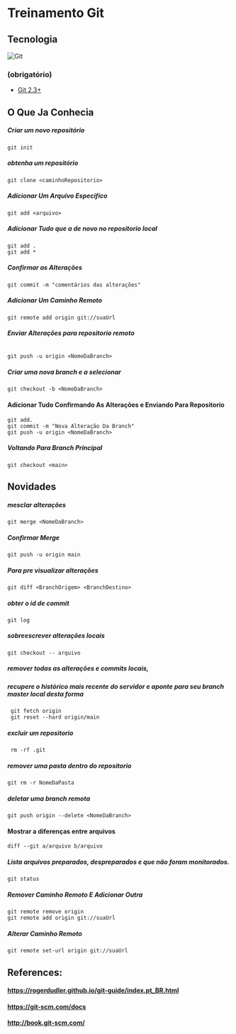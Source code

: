 # Treinamento Git




## Tecnologia

<img src="https://img.shields.io/badge/Git-330F63?style=for-the-badge&logo=gitlab&logoColor=white" alt="Git"/>




### (obrigatório)


- <a href="https://git-scm.com/downloads">Git 2.3+</a>




## O Que Ja Conhecia


##### Criar um novo repositório
```
git init

```

##### obtenha um repositório
```
git clone <caminhoRepositorio>
```

##### Adicionar Um Arquivo Especifico
```
git add <arquivo>

```

#####  Adicionar Tudo que a de novo no repositorio local

```
git add .
git add *

```

##### Confirmar as Alterações

```
git commit -m "comentários das alterações"

```

##### Adicionar Um Caminho Remoto


```
git remote add origin git://suaUrl

```

##### Enviar Alterações para repositorio remoto
```

git push -u origin <NomeDaBranch>

```
##### Criar uma nova branch e a selecionar
```
git checkout -b <NomeDaBranch>

```
#### Adicionar Tudo Confirmando As Alterações e Enviando Para Repositorio 

```
git add.
git commit -m "Nova Alteração Da Branch"
git push -u origin <NomeDaBranch>

```

##### Voltando Para Branch Principal

```
git checkout <main>

```



## Novidades


##### mesclar alterações

```
git merge <NomeDaBranch>

```

##### Confirmar Merge

```
git push -u origin main

```


##### Para pre visualizar alterações

```
git diff <BranchOrigem> <BranchDestino>

```


##### obter o id de commit 

```
git log

```

##### sobreescrever  alterações locais 


```
git checkout -- arquivo

```


##### remover todas as alterações e commits locais,
##### recupere o histórico mais recente do servidor e aponte para seu branch master local desta forma

```
 git fetch origin
 git reset --hard origin/main

```
##### excluir um repositorio

```
 rm -rf .git

```
##### remover uma pasta dentro do repositorio 

```
git rm -r NomeDaPasta

```
##### deletar uma branch remota 

```
git push origin --delete <NomeDaBranch>

```

#### Mostrar a diferenças entre arquivos


```
diff --git a/arquivo b/arquivo

```
##### Lista arquivos preparados, despreparados e que não foram monitorados.

```
git status

```

##### Remover Caminho Remoto E Adicionar Outra

```
git remote remove origin
git remote add origin git://suaUrl

```

##### Alterar Caminho Remoto 

```
git remote set-url origin git://suaUrl

```




## References: 

  #### https://rogerdudler.github.io/git-guide/index.pt_BR.html
  #### https://git-scm.com/docs
  #### http://book.git-scm.com/

  
